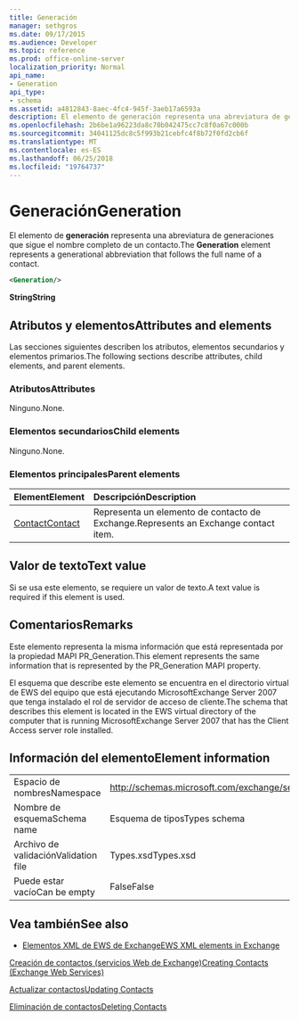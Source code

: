 ```yaml
---
title: Generación
manager: sethgros
ms.date: 09/17/2015
ms.audience: Developer
ms.topic: reference
ms.prod: office-online-server
localization_priority: Normal
api_name:
- Generation
api_type:
- schema
ms.assetid: a4812843-8aec-4fc4-945f-3aeb17a6593a
description: El elemento de generación representa una abreviatura de generaciones que sigue el nombre completo de un contacto.
ms.openlocfilehash: 2b6be1a96223da8c70b042475cc7c8f0a67c000b
ms.sourcegitcommit: 34041125dc8c5f993b21cebfc4f8b72f0fd2cb6f
ms.translationtype: MT
ms.contentlocale: es-ES
ms.lasthandoff: 06/25/2018
ms.locfileid: "19764737"
---
```

# <a name="generation"></a><span data-ttu-id="aba1b-103">Generación</span><span class="sxs-lookup"><span data-stu-id="aba1b-103">Generation</span></span>

<span data-ttu-id="aba1b-104">El elemento de **generación** representa una abreviatura de generaciones que sigue el nombre completo de un contacto.</span><span class="sxs-lookup"><span data-stu-id="aba1b-104">The **Generation** element represents a generational abbreviation that follows the full name of a contact.</span></span> 
  
```xml
<Generation/>
```

 <span data-ttu-id="aba1b-105">**String**</span><span class="sxs-lookup"><span data-stu-id="aba1b-105">**String**</span></span>
## <a name="attributes-and-elements"></a><span data-ttu-id="aba1b-106">Atributos y elementos</span><span class="sxs-lookup"><span data-stu-id="aba1b-106">Attributes and elements</span></span>

<span data-ttu-id="aba1b-107">Las secciones siguientes describen los atributos, elementos secundarios y elementos primarios.</span><span class="sxs-lookup"><span data-stu-id="aba1b-107">The following sections describe attributes, child elements, and parent elements.</span></span>
  
### <a name="attributes"></a><span data-ttu-id="aba1b-108">Atributos</span><span class="sxs-lookup"><span data-stu-id="aba1b-108">Attributes</span></span>

<span data-ttu-id="aba1b-109">Ninguno.</span><span class="sxs-lookup"><span data-stu-id="aba1b-109">None.</span></span>
  
### <a name="child-elements"></a><span data-ttu-id="aba1b-110">Elementos secundarios</span><span class="sxs-lookup"><span data-stu-id="aba1b-110">Child elements</span></span>

<span data-ttu-id="aba1b-111">Ninguno.</span><span class="sxs-lookup"><span data-stu-id="aba1b-111">None.</span></span>
  
### <a name="parent-elements"></a><span data-ttu-id="aba1b-112">Elementos principales</span><span class="sxs-lookup"><span data-stu-id="aba1b-112">Parent elements</span></span>

|<span data-ttu-id="aba1b-113">**Element**</span><span class="sxs-lookup"><span data-stu-id="aba1b-113">**Element**</span></span>|<span data-ttu-id="aba1b-114">**Descripción**</span><span class="sxs-lookup"><span data-stu-id="aba1b-114">**Description**</span></span>|
|:-----|:-----|
|[<span data-ttu-id="aba1b-115">Contact</span><span class="sxs-lookup"><span data-stu-id="aba1b-115">Contact</span></span>](contact.md) <br/> |<span data-ttu-id="aba1b-116">Representa un elemento de contacto de Exchange.</span><span class="sxs-lookup"><span data-stu-id="aba1b-116">Represents an Exchange contact item.</span></span>  <br/> |
   
## <a name="text-value"></a><span data-ttu-id="aba1b-117">Valor de texto</span><span class="sxs-lookup"><span data-stu-id="aba1b-117">Text value</span></span>

<span data-ttu-id="aba1b-118">Si se usa este elemento, se requiere un valor de texto.</span><span class="sxs-lookup"><span data-stu-id="aba1b-118">A text value is required if this element is used.</span></span>
  
## <a name="remarks"></a><span data-ttu-id="aba1b-119">Comentarios</span><span class="sxs-lookup"><span data-stu-id="aba1b-119">Remarks</span></span>

<span data-ttu-id="aba1b-120">Este elemento representa la misma información que está representada por la propiedad MAPI PR_Generation.</span><span class="sxs-lookup"><span data-stu-id="aba1b-120">This element represents the same information that is represented by the PR_Generation MAPI property.</span></span>
  
<span data-ttu-id="aba1b-121">El esquema que describe este elemento se encuentra en el directorio virtual de EWS del equipo que está ejecutando MicrosoftExchange Server 2007 que tenga instalado el rol de servidor de acceso de cliente.</span><span class="sxs-lookup"><span data-stu-id="aba1b-121">The schema that describes this element is located in the EWS virtual directory of the computer that is running MicrosoftExchange Server 2007 that has the Client Access server role installed.</span></span>
  
## <a name="element-information"></a><span data-ttu-id="aba1b-122">Información del elemento</span><span class="sxs-lookup"><span data-stu-id="aba1b-122">Element information</span></span>

|||
|:-----|:-----|
|<span data-ttu-id="aba1b-123">Espacio de nombres</span><span class="sxs-lookup"><span data-stu-id="aba1b-123">Namespace</span></span>  <br/> |http://schemas.microsoft.com/exchange/services/2006/types  <br/> |
|<span data-ttu-id="aba1b-124">Nombre de esquema</span><span class="sxs-lookup"><span data-stu-id="aba1b-124">Schema name</span></span>  <br/> |<span data-ttu-id="aba1b-125">Esquema de tipos</span><span class="sxs-lookup"><span data-stu-id="aba1b-125">Types schema</span></span>  <br/> |
|<span data-ttu-id="aba1b-126">Archivo de validación</span><span class="sxs-lookup"><span data-stu-id="aba1b-126">Validation file</span></span>  <br/> |<span data-ttu-id="aba1b-127">Types.xsd</span><span class="sxs-lookup"><span data-stu-id="aba1b-127">Types.xsd</span></span>  <br/> |
|<span data-ttu-id="aba1b-128">Puede estar vacío</span><span class="sxs-lookup"><span data-stu-id="aba1b-128">Can be empty</span></span>  <br/> |<span data-ttu-id="aba1b-129">False</span><span class="sxs-lookup"><span data-stu-id="aba1b-129">False</span></span>  <br/> |
   
## <a name="see-also"></a><span data-ttu-id="aba1b-130">Vea también</span><span class="sxs-lookup"><span data-stu-id="aba1b-130">See also</span></span>



- [<span data-ttu-id="aba1b-131">Elementos XML de EWS de Exchange</span><span class="sxs-lookup"><span data-stu-id="aba1b-131">EWS XML elements in Exchange</span></span>](ews-xml-elements-in-exchange.md)


[<span data-ttu-id="aba1b-132">Creación de contactos (servicios Web de Exchange)</span><span class="sxs-lookup"><span data-stu-id="aba1b-132">Creating Contacts (Exchange Web Services)</span></span>](http://msdn.microsoft.com/library/4845917e-70d1-481c-bbd7-011ec6571789%28Office.15%29.aspx)
  
[<span data-ttu-id="aba1b-133">Actualizar contactos</span><span class="sxs-lookup"><span data-stu-id="aba1b-133">Updating Contacts</span></span>](http://msdn.microsoft.com/library/9a865953-b94a-4229-b632-2dee433314be%28Office.15%29.aspx)
  
[<span data-ttu-id="aba1b-134">Eliminación de contactos</span><span class="sxs-lookup"><span data-stu-id="aba1b-134">Deleting Contacts</span></span>](http://msdn.microsoft.com/library/fcc3dc84-cd3e-455e-a1a7-ae6921c9b588%28Office.15%29.aspx)

